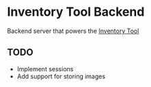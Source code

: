 # Inventory Tool Backend

Backend server that powers the [Inventory Tool](https://github.com/alexxbull/inventory-tool/)

## TODO

* Implement sessions
* Add support for storing images
